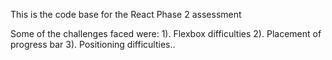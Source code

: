 This is the code base for the React Phase 2 assessment

Some of the challenges faced were:
1). Flexbox difficulties
2). Placement of progress bar
3). Positioning difficulties..
